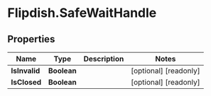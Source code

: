 # Flipdish.SafeWaitHandle

## Properties

Name | Type | Description | Notes
------------ | ------------- | ------------- | -------------
**IsInvalid** | **Boolean** |  | [optional] [readonly] 
**IsClosed** | **Boolean** |  | [optional] [readonly] 


